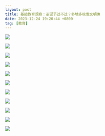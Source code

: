 ```yaml
---
layout: post
title: 基础教育观察：圣诞节过不过？多地多校发文明确
date: 2023-12-24 19:20:44 +0800
tag: [教育]
---
```


![](/styles/images/no-christmas%20-%201.jpg.avif)

![](/styles/images/no-christmas%20-%202.jpg.avif)

![](/styles/images/no-christmas%20-%203.jpg.avif)

![](/styles/images/no-christmas%20-%2011.jpg.avif)

![](/styles/images/no-christmas%20-%205.jpg.avif)

![](/styles/images/no-christmas%20-%206.jpg.avif)

![](/styles/images/no-christmas%20-%2012.jpg.avif)

![](/styles/images/no-christmas%20-%208.jpg.avif)

![](/styles/images/no-christmas%20-%209.jpg.avif)

![](/styles/images/no-christmas%20-%2010.jpg.avif)

![](/styles/images/no-christmas%20-%2013.jpg.avif)

